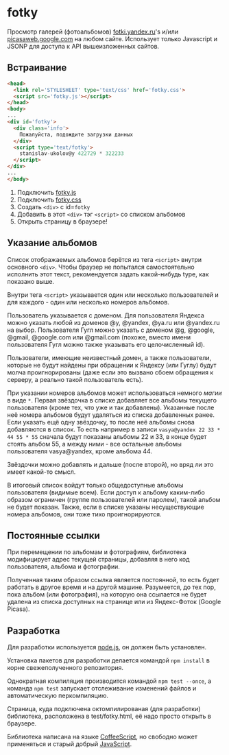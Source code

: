# fotky

Просмотр галерей (фотоальбомов)
[fotki.yandex.ru](http://fotki.yandex.ru/)'s и/или
[picasaweb.google.com](https://picasaweb.google.com)
на любом сайте. Использует только Javascript и JSONP для доступа к API
вышеизложенных сайтов.

## Встраивание

``` html
<head>
  <link rel='STYLESHEET' type='text/css' href='fotky.css'>
  <script src='fotky.js'></script>
</head>
<body>
...
<div id='fotky'>
  <div class='info'>
    Пожалуйста, подождите загрузки данных
  </div>
  <script type='text/fotky'>
    stanislav-ukolov@y 422729 * 322233
  </script>
</div>
...
</body>
```

1. Подключить [fotky.js](/fotky.js)
1. Подключить [fotky.css](/test/fotky.css)
1. Создать `<div>` с id=`fotky`
1. Добавить в этот `<div>` тэг `<script>` со списком альбомов
1. Открыть страницу в браузере!

## Указание альбомов

Список отображаемых альбомов берётся из тега `<script>` внутри основного `<div>`.
Чтобы браузер не попытался самостоятельно исполнить этот текст, рекомендуется задать
какой-нибудь type, как показано выше.

Внутри тега `<script>` указывается один или несколько пользователей
и для каждого - один или несколько номеров альбомов.

Пользователь указывается с доменом. Для пользователя Яндекса можно указать любой из доменов
@y, @yandex, @ya.ru или @yandex.ru на выбор. Пользователя Гугл можно указать с доменом
@g, @google, @gmail, @google.com или @gmail.com
(похоже, вместо имени пользователя Гугл можно также указывать его целочисленный id).

Пользователи, имеющие неизвестный домен, а также пользователи, которые не будут
найдены при обращении к Яндексу (или Гуглу) будут молча проигнорированы
(даже если это вызвано сбоем обращения к серверу, а реально такой пользователь есть).

При указании номеров альбомов может использоваться немного _магии_ в виде `*`.
Первая звёздочка в списке добавляет все альбомы текущего пользователя
(кроме тех, что уже и так добавлены). Указанные после неё номера альбомов будут
удаляться из списка добавленных ранее. Если указать ещё одну звёздочку, то после неё
альбомы снова добавляются в список. То есть например в записи
`vasya@yandex 22 33 * 44 55 * 55` сначала будут показаны альбомы 22 и 33,
в конце будет стоять альбом 55, а между ними - все остальные альбомы пользователя
vasya@yandex, кроме альбома 44.

Звёздочки можно добавлять и дальше (после второй), но вряд ли это имеет какой-то смысл.

В итоговый список войдут только общедоступные альбомы пользователя (видимые всем).
Если доступ к альбому каким-либо образом ограничен (группе пользователей или паролем),
такой альбом не будет показан. Также, если в списке указаны несуществующие номера альбомов,
они тоже тихо проигнорируются.

## Постоянные ссылки

При перемещении по альбомам и фотографиям, библиотека модифицирует адрес текущей страницы,
добавляя в него код пользователя, альбома и фотографии.

Полученная таким образом ссылка является постоянной, то есть будет работать в другое время и на другой
машине. Разумеется, до тех пор, пока альбом (или фотография), на которую она ссылается не будет
удалена из списка доступных на странице или из Яндекс-Фоток (Google Picasa).

## Разработка

Для разработки используется [node.js](http://nodejs.org/), он должен быть установлен.

Установка пакетов для разработки делается командой `npm install` в корне свежеполученного репозитория.

Однократная компиляция производится командой `npm test --once`,
а команда `npm test` запускает отслеживание изменений файлов и автоматическую перкомпиляцию.

Страница, куда подключена октомпилированая (для разработки) библиотека, расположена в test/fotky.html,
её надо просто открыть в браузере.

Библиотека написана на языке [CoffeeScript](http://coffeescript.org/),
но свободно может применяться и старый добрый [JavaScript](http://ru.wikipedia.org/wiki/JavaScript).
